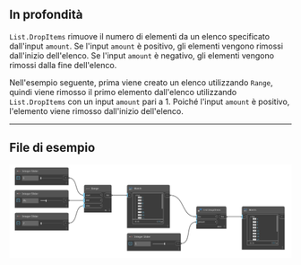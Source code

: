 ## In profondità
`List.DropItems` rimuove il numero di elementi da un elenco specificato dall'input `amount`. Se l'input `amount` è positivo, gli elementi vengono rimossi dall'inizio dell'elenco. Se l'input `amount` è negativo, gli elementi vengono rimossi dalla fine dell'elenco.

Nell'esempio seguente, prima viene creato un elenco utilizzando `Range`, quindi viene rimosso il primo elemento dall'elenco utilizzando `List.DropItems` con un input `amount` pari a 1. Poiché l'input `amount` è positivo, l'elemento viene rimosso dall'inizio dell'elenco.
___
## File di esempio

![List.DropItems](./DSCore.List.DropItems_img.jpg)
